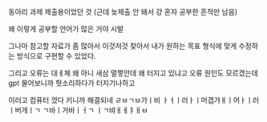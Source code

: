 동아리 과제 제출용이었던 것 (근데 늦제출 안 돼서 걍 혼자 공부한 흔적만 남음)

왜 이렇게 공부할 언어가 많은 거야 시발

그나마 참고할 자료가 좀 많아서 이것저것 찾아서 내가 원하는 목표 형식에 맞게 수정하는 방식으로 구현할 수 있었다.

그리고 오류는 대ㅔ체 왜
아니 새삼 멀쩧안데 왜 터지고 있냐고
오류 원인도 모르겠는데 gpt 물어보니까 헛소리하다가 터지기나하고

이러고 컴퓨터 껐다 키니까 해결되네 ㄹㅂㄱㅂ가ㅣ비 ㅏㅓㅣ러ㅏㅣ머갭갸ㅐㅣ어ㅏㅣ러ㅣ버개ㅣㄱ ㄱ바ㅣ거바ㅣㅓㄱ ㅣㄱ뱌ㅐㅔㅑㅐㅂ
